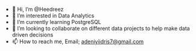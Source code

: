 - 👋 Hi, I’m @Heedreez
- 👀 I’m interested in Data Analytics
- 🌱 I’m currently learning PostgreSQL
- 💞️ I’m looking to collaborate on different data projects to help make data driven decisions
- 📫 How to reach me, Email; adeniyiidris7@gmail.com

<!---
Heedreez/Heedreez is a ✨ special ✨ repository because its `README.md` (this file) appears on your GitHub profile.
You can click the Preview link to take a look at your changes.
--->
